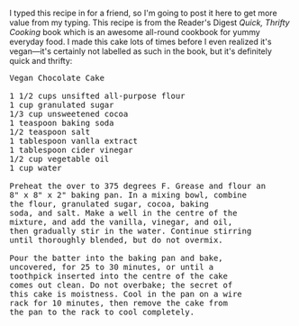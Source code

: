 <!--
.. title: Vegan Chocolate Cake
.. date: 2009-11-22 18:06:41
.. author: Amy Brown
-->

I typed this recipe in for a friend, so I'm going to post it
here to get more value from my typing. This recipe is from
the Reader's Digest *Quick, Thrifty Cooking* book which is
an awesome all-round cookbook for yummy everyday food.
I made this cake lots of times before I even realized it's
vegan&mdash;it's certainly not labelled as such in the book, but it's
definitely quick and thrifty:

<pre>
Vegan Chocolate Cake

1 1/2 cups unsifted all-purpose flour
1 cup granulated sugar
1/3 cup unsweetened cocoa
1 teaspoon baking soda
1/2 teaspoon salt
1 tablespoon vanlla extract
1 tablespoon cider vinegar
1/2 cup vegetable oil
1 cup water

Preheat the over to 375 degrees F. Grease and flour an
8" x 8" x 2" baking pan. In a mixing bowl, combine
the flour, granulated sugar, cocoa, baking
soda, and salt. Make a well in the centre of the
mixture, and add the vanilla, vinegar, and oil,
then gradually stir in the water. Continue stirring
until thoroughly blended, but do not overmix.

Pour the batter into the baking pan and bake,
uncovered, for 25 to 30 minutes, or until a
toothpick inserted into the centre of the cake
comes out clean. Do not overbake; the secret of
this cake is moistness. Cool in the pan on a wire
rack for 10 minutes, then remove the cake from
the pan to the rack to cool completely.

</pre>

